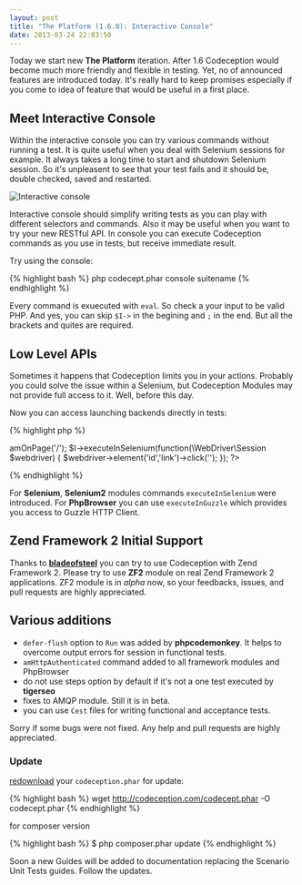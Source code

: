 ```yaml
---
layout: post
title: "The Platform (1.6.0): Interactive Console"
date: 2013-03-24 22:03:50
---
```


Today we start new **The Platform** iteration. After 1.6 Codeception would become much more friendly and flexible in testing. Yet, no of announced features are introduced today. It's really hard to keep promises especially if you come to idea of feature that would be useful in a first place.

## Meet Interactive Console

Within the interactive console you can try various commands without running a test.
It is quite useful when you deal with Selenium sessions for example. It always takes a long time to start and shutdown Selenium session. So it's unpleasent to see that your test fails and it should be, double checked, saved and restarted.

![Interactive console](http://img267.imageshack.us/img267/204/003nk.png)

Interactive console should simplify writing tests as you can play with different selectors and commands.
Also it may be useful when you want to try your new RESTful API. In console you can execute Codeception commands as you use in tests, but receive immediate result.

Try using the console:

{% highlight bash %}
php codecept.phar console suitename
{% endhighlight %}

Every command is exuecuted with `eval`. So check a your input to be valid PHP. And yes, you can skip `$I->` in the begining and `;` in the end. But all the brackets and quites are required.

## Low Level APIs

Sometimes it happens that Codeception limits you in your actions. Probably you could solve the issue within a Selenium, but Codeception Modules may not provide full access to it. Well, before this day.

Now you can access launching backends directly in tests:

{% highlight php %}
<?php
$I->amOnPage('/');
$I->executeInSelenium(function(\WebDriver\Session $webdriver) {
   $webdriver->element('id','link')->click('');
});
?>
{% endhighlight %}

For **Selenium**, **Selenium2** modules commands `executeInSelenium` were introduced. 
For **PhpBrowser** you can use `executeInGuzzle` which provides you access to Guzzle HTTP Client.

## Zend Framework 2 Initial Support

Thanks to [**bladeofsteel**](https://github.com/bladeofsteel) you can try to use Codeception with Zend Framework 2. Please try to use **ZF2** module on real Zend Framework 2 applications. ZF2 module is in *alpha* now, so your feedbacks, issues, and pull requests are highly appreciated. 

## Various additions

* `defer-flush` option to `Run` was added by **phpcodemonkey**. It helps to overcome output errors for session in functional tests.
* `amHttpAuthenticated` command added to all framework modules and PhpBrowser
* do not use steps option by default if it's not a one test executed by **tigerseo**
* fixes to AMQP module. Still it is in beta.
* you can use `Cest` files for writing functional and acceptance tests.

Sorry if some bugs were not fixed. Any help and pull requests are highly appreciated. 

### Update

 [redownload](http://codeception.com/thanks.html) your `codeception.phar` for update:

{% highlight bash %}
wget http://codeception.com/codecept.phar -O codecept.phar
{% endhighlight %}

for composer version

{% highlight bash %}
$ php composer.phar update
{% endhighlight %}

Soon a new Guides will be added to documentation replacing the Scenario Unit Tests guides.
Follow the updates.